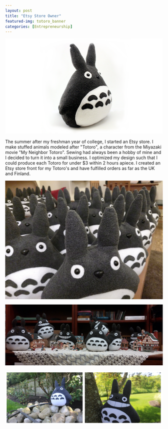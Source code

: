 ```yaml
---
layout: post
title: "Etsy Store Owner"
featured-img: totoro_banner
categories: [Entrepreneurship]
---
```


![Totoro](/assets/img/posts/totoro/totoro.png)

The summer after my freshman year of college, I started an Etsy store. I make stuffed animals modeled after "Totoro", a character from the Miyazaki movie "My Neighbor Totoro". Sewing had always been a hobby of mine and I decided to turn it into a small business. I optimized my design such that I could produce each Totoro for under $3 within 2 hours apiece. I created an Etsy store front for my Totoro's and have fulfilled orders as far as the UK and Finland.

![Smiling Totoros](/assets/img/posts/totoro/many_plain.jpg)

![Totoro Monster Attack](/assets/img/posts/totoro/monster.jpg)

![Totoro in the Yard](/assets/img/posts/totoro/totoro_wide.jpg)